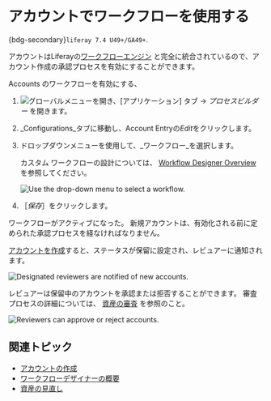 # アカウントでワークフローを使用する

{bdg-secondary}`liferay 7.4 U49+/GA49+`.

アカウントはLiferayの[ワークフローエンジン](../../process-automation/workflow/introduction-to-workflow.md) と完全に統合されているので、アカウント作成の承認プロセスを有効にすることができます。

Accounts のワークフローを有効にする、

1. ![グローバルメニュー](../../images/icon-applications-menu.png)を開き、[アプリケーション] タブ &rarr; _プロセスビルダー_ を開きます。

1. _Configurations_タブに移動し、Account Entryの*Edit*をクリックします。

1. ドロップダウンメニューを使用して、_ワークフロー_を選択します。

   カスタム ワークフローの設計については、 [Workflow Designer Overview](../../process-automation/workflow/designing-and-managing-workflows/workflow-designer/workflow-designer-overview.md) を参照してください。

   ![Use the drop-down menu to select a workflow.](./using-workflow-with-accounts/images/01.png)

1. ［_保存_］をクリックします。

ワークフローがアクティブになった。 新規アカウントは、有効化される前に定められた承認プロセスを経なければなりません。

[アカウントを作成](../accounts.md#creating-an-account)すると、ステータスが保留に設定され、レビュアーに通知されます。

![Designated reviewers are notified of new accounts.](./using-workflow-with-accounts/images/02.png)

レビュアーは保留中のアカウントを承認または拒否することができます。 審査プロセスの詳細については、 [資産の審査](../../process-automation/workflow/using-workflows/reviewing-assets.md) を参照のこと。

![Reviewers can approve or reject accounts.](./using-workflow-with-accounts/images/03.png)

## 関連トピック

* [アカウントの作成](../accounts.md#creating-an-account)
* [ワークフローデザイナーの概要](../../process-automation/workflow/designing-and-managing-workflows/workflow-designer/workflow-designer-overview.md)
* [資産の見直し](../../process-automation/workflow/using-workflows/reviewing-assets.md)
